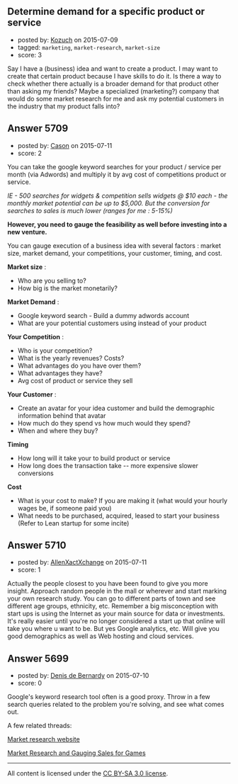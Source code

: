 ## Determine demand for a specific product or service

- posted by: [Kozuch](https://stackexchange.com/users/948815/kozuch) on 2015-07-09
- tagged: `marketing`, `market-research`, `market-size`
- score: 3

<p>Say I have a (business) idea and want to create a product. I may want to create that certain product because I have skills to do it. Is there a way to check whether there actually is a broader demand for that product other than asking my friends? Maybe a specialized (marketing?) company that would do some market research for me and ask my potential customers in the industry that my product falls into?</p>



## Answer 5709

- posted by: [Cason](https://stackexchange.com/users/1232345/cason) on 2015-07-11
- score: 2

<p>You can take the google keyword searches for your product / service per month (via Adwords) and multiply it by avg cost of competitions product or service. </p>

<p><em>IE - 500 searches for widgets &amp; competition sells widgets @ $10 each - the monthly market potential can be up to $5,000.  But the conversion for searches to sales is much lower (ranges for me : 5-15%)</em></p>

<p><strong>However, you need to gauge the feasibility as well before investing into a new venture.</strong></p>

<p>You can gauge execution of a business idea with several factors : market size, market demand, your competitions, your customer, timing, and cost.</p>

<p><strong>Market size</strong> : </p>

<ul>
<li>Who are you selling to? </li>
<li>How big is the market monetarily?</li>
</ul>

<p><strong>Market Demand</strong> : </p>

<ul>
<li>Google keyword search - Build a dummy adwords account</li>
<li>What are your potential customers using instead of your product</li>
</ul>

<p><strong>Your Competition</strong> :</p>

<ul>
<li>Who is your competition?</li>
<li>What is the yearly revenues? Costs?</li>
<li>What advantages do you have over them?</li>
<li>What advantages they have?</li>
<li>Avg cost of product or service they sell</li>
</ul>

<p><strong>Your Customer</strong> :</p>

<ul>
<li>Create an avatar for your idea customer and build the demographic information behind that avatar</li>
<li>How much do they spend vs how much would they spend?</li>
<li>When and where they buy?</li>
</ul>

<p><strong>Timing</strong></p>

<ul>
<li>How long will it take your to build product or service</li>
<li>How long does the transaction take -- more expensive slower conversions</li>
</ul>

<p><strong>Cost</strong></p>

<ul>
<li>What is your cost to make? If you are making it (what would your hourly wages be, if someone paid you)</li>
<li>What needs to be purchased, acquired, leased to start your business (Refer to Lean startup for some incite)</li>
</ul>



## Answer 5710

- posted by: [AllenXactXchange](https://stackexchange.com/users/6572620/allenxactxchange) on 2015-07-11
- score: 1

<p>Actually the people closest to you have been found to give you more insight. Approach random people in the mall or wherever and start marking your own research study. You can go to different parts of town and see different age groups, ethnicity, etc. Remember a big misconception with start ups is using the Internet as your main source for data or investments. It's really easier until you're no longer considered a start up that online will take you where u want to be. But yes Google analytics, etc. Will give you good demographics as well as Web hosting and cloud services.</p>



## Answer 5699

- posted by: [Denis de Bernardy](https://stackexchange.com/users/182468/denis-de-bernardy) on 2015-07-10
- score: 0

<p>Google's keyword research tool often is a good proxy. Throw in a few search queries related to the problem you're solving, and see what comes out.</p>

<p>A few related threads:</p>

<p><a href="https://startups.stackexchange.com/questions/3394/market-research-website">Market research website</a></p>

<p><a href="https://startups.stackexchange.com/questions/5378/market-research-and-gauging-sales-for-games">Market Research and Gauging Sales for Games</a></p>




---

All content is licensed under the [CC BY-SA 3.0 license](https://creativecommons.org/licenses/by-sa/3.0/).
